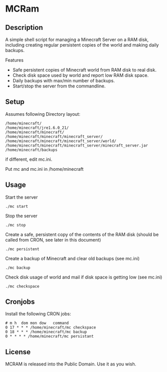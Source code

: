 MCRam
=====

Description
-----------

A simple shell script for managing a Minecraft Server on a RAM disk, including
creating regular persistent copies of the world and making daily backups.

Features

*   Safe persistent copies of Minecraft world from RAM disk to real disk.
*   Check disk space used by world and report low RAM disk space.
*   Daily backups with max/min number of backups.
*   Start/stop the server from the commandline.

Setup
-----

Assumes following Directory layout:

    /home/minecraft/
    /home/minecraft/jre1.6.0_21/
    /home/minecraft/minecraft/
    /home/minecraft/minecraft/minecraft_server/
    /home/minecraft/minecraft/minecraft_server/world/
    /home/minecraft/minecraft/minecraft_server/minecraft_server.jar
    /home/minecraft/backups

if different, edit mc.ini.

Put mc and mc.ini in /home/minecraft

Usage
-----

Start the server

    ./mc start

Stop the server

    ./mc stop

Create a safe, persistent copy of the contents of the RAM disk (should be called from CRON, see later in this document)

    ./mc persistent
	
Create a backup of Minecraft and clear old backups (see mc.ini)

    ./mc backup

Check disk usage of world and mail if disk space is getting low (see mc.ini)

    ./mc checkspace

Cronjobs
--------

Install the following CRON jobs:

	# m h  dom mon dow   command
	0 17 * * * /home/minecraft/mc checkspace
	0 18 * * * /home/minecraft/mc backup
	0 * * * * /home/minecraft/mc persistant

License
-------

MCRAM is released into the Public Domain. Use it as you wish.


